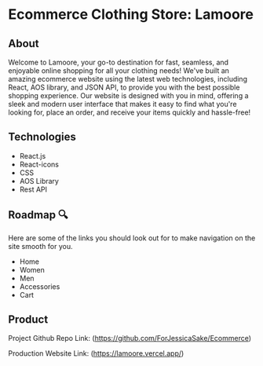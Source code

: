 # Ecommerce Clothing Store: Lamoore

## About 
Welcome to Lamoore, your go-to destination for fast, seamless, and enjoyable online shopping for all your clothing needs! We've built an amazing ecommerce website using the latest web technologies, including React, AOS library, and JSON API, to provide you with the best possible shopping experience. Our website is designed with you in mind, offering a sleek and modern user interface that makes it easy to find what you're looking for, place an order, and receive your items quickly and hassle-free!

## Technologies 
- React.js
- React-icons
- CSS
- AOS Library
- Rest API

## Roadmap 🔍
Here are some of the links you should look out for to make navigation on the site smooth for you. 

- Home
- Women
- Men
- Accessories
- Cart

## Product 

Project Github Repo Link: (https://github.com/ForJessicaSake/Ecommerce)

Production Website Link: (https://lamoore.vercel.app/)
